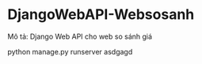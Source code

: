 # DjangoWebAPI-Websosanh
Mô tả: Django Web API cho web so sánh giá

python manage.py runserver
asdgagd